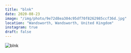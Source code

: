 ```yaml
---
title: "blnk"
date: 2020-08-23
image: "/img/photo/9e72d8ea304c95df70f8262985ccf36d.jpg"
location: "Wandsworth, Wandsworth, United Kingdom"
instagram: true
draft: false
---
```


![blnk](/img/photo/9e72d8ea304c95df70f8262985ccf36d.jpg)
